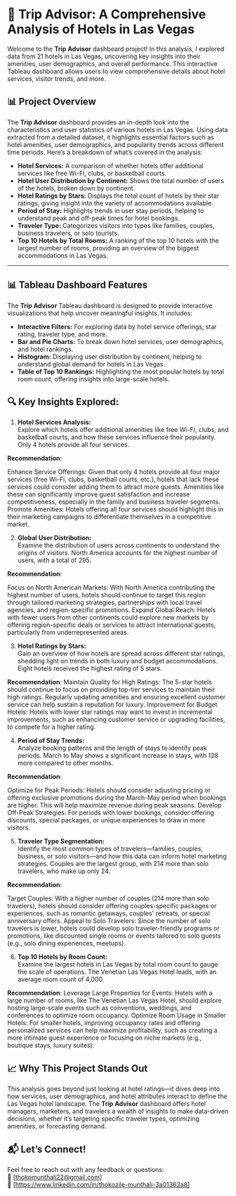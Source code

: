 
# **🏨 Trip Advisor: A Comprehensive Analysis of Hotels in Las Vegas**  

Welcome to the **Trip Advisor** dashboard project! In this analysis, I explored data from 21 hotels in Las Vegas, uncovering key insights into their amenities, user demographics, and overall performance. This interactive Tableau dashboard allows users to view comprehensive details about hotel services, visitor trends, and more.


## **📊 Project Overview**  

The **Trip Advisor** dashboard provides an in-depth look into the characteristics and user statistics of various hotels in Las Vegas. Using data extracted from a detailed dataset, it highlights essential factors such as hotel amenities, user demographics, and popularity trends across different time periods. Here’s a breakdown of what’s covered in the analysis:

- **Hotel Services:** A comparison of whether hotels offer additional services like free Wi-Fi, clubs, or basketball courts.
- **Hotel User Distribution by Continent:** Shows the total number of users of the hotels, broken down by continent.
- **Hotel Ratings by Stars:** Displays the total count of hotels by their star ratings, giving insight into the variety of accommodations available.
- **Period of Stay:** Highlights trends in user stay periods, helping to understand peak and off-peak times for hotel bookings.
- **Traveler Type:** Categorizes visitors into types like families, couples, business travelers, or solo tourists.
- **Top 10 Hotels by Total Rooms:** A ranking of the top 10 hotels with the largest number of rooms, providing an overview of the biggest accommodations in Las Vegas.

---

## **📊 Tableau Dashboard Features**  

The **Trip Advisor** Tableau dashboard is designed to provide interactive visualizations that help uncover meaningful insights. It includes:
- **Interactive Filters:** For exploring data by hotel service offerings, star rating, traveler type, and more.
- **Bar and Pie Charts:** To break down hotel services, user demographics, and hotel rankings.
- **Histogram:** Displaying user distribution by continent, helping to understand global demand for hotels in Las Vegas.
- **Table of Top 10 Rankings:** Highlighting the most popular hotels by total room count, offering insights into large-scale hotels.


## **🔍 Key Insights Explored:**

1. **Hotel Services Analysis:**  
   Explore which hotels offer additional amenities like free Wi-Fi, clubs, and basketball courts, and how these services influence their popularity. Only 4 hotels provide all four services.

**Recommendation**:

  Enhance Service Offerings: Given that only 4 hotels provide all four major services (free Wi-Fi, clubs, basketball courts, etc.), hotels that lack these services could 
  consider adding them to attract more guests. Amenities like these can significantly improve guest satisfaction and increase competitiveness, especially in the family and 
  business traveler segments.
  Promote Amenities: Hotels offering all four services should highlight this in their marketing campaigns to differentiate themselves in a competitive market.

2. **Global User Distribution:**  
     Examine the distribution of users across continents to understand the origins of visitors. North America accounts for the highest number of users, with a total of 295.

**Recommendation**:

  Focus on North American Markets: With North America contributing the highest number of users, hotels should continue to target this region through tailored marketing 
  strategies, partnerships with local travel agencies, and region-specific promotions.
  Expand Global Reach: Hotels with fewer users from other continents could explore new markets by offering region-specific deals or services to attract international guests, 
  particularly from underrepresented areas.

3. **Hotel Ratings by Stars:**  
   Gain an overview of how hotels are spread across different star ratings, shedding light on trends in both luxury and budget accommodations. Eight hotels received the 
   highest rating of 5 stars.

**Recommendation**:
  Maintain Quality for High Ratings: The 5-star hotels should continue to focus on providing top-tier services to maintain their high ratings. Regularly updating amenities 
  and ensuring excellent customer service can help sustain a reputation for luxury.
  Improvement for Budget Hotels: Hotels with lower star ratings may want to invest in incremental improvements, such as enhancing customer service or upgrading facilities, 
  to compete for a higher rating.


4. **Period of Stay Trends:**  
     Analyze booking patterns and the length of stays to identify peak periods. March to May shows a significant increase in stays, with 128 more compared to other months.

**Recommendation**:

  Optimize for Peak Periods: Hotels should consider adjusting pricing or offering exclusive promotions during the March-May period when bookings are higher. This will help 
  maximize revenue during peak seasons.
  Develop Off-Peak Strategies: For periods with lower bookings, consider offering discounts, special packages, or unique experiences to draw in more visitors.


5. **Traveler Type Segmentation:**  
     Identify the most common types of travelers—families, couples, business, or solo visitors—and how this data can inform hotel marketing strategies. Couples are the 
     largest group, with 214 more than solo travelers, who make up only 24.

**Recommendation**:

  Target Couples: With a higher number of couples (214 more than solo travelers), hotels should consider offering couples-specific packages or experiences, such as romantic 
  getaways, couples' retreats, or special anniversary offers.
  Appeal to Solo Travelers: Since the number of solo travelers is lower, hotels could develop solo traveler-friendly programs or promotions, like discounted single rooms or 
  events tailored to solo guests (e.g., solo dining experiences, meetups).


6. **Top 10 Hotels by Room Count:**  
     Examine the largest hotels in Las Vegas by total room count to gauge the scale of operations. The Venetian Las Vegas Hotel leads, with an average room count of 4,000.

**Recommendation**:
  Leverage Large Properties for Events: Hotels with a large number of rooms, like The Venetian Las Vegas Hotel, should explore hosting large-scale events such as 
  conventions, weddings, and conferences to optimize room occupancy.
  Optimize Room Usage in Smaller Hotels: For smaller hotels, improving occupancy rates and offering personalized services can help maximize profitability, such as creating 
  a more intimate guest experience or focusing on niche markets (e.g., boutique stays, luxury suites).



## **📈 Why This Project Stands Out**  

   This analysis goes beyond just looking at hotel ratings—it dives deep into how services, user demographics, and hotel attributes interact to define the Las Vegas hotel 
   landscape. The **Trip Advisor** dashboard offers hotel managers, marketers, and travelers a wealth of insights to make data-driven decisions, whether it’s targeting 
   specific traveler types, optimizing amenities, or forecasting demand.



## **📬 Let’s Connect!**

Feel free to reach out with any feedback or questions:  
📧 [thokomunthali22@gmail.com]  
💼 [https://www.linkedin.com/in/thokozile-munthali-3a01362a8]  



